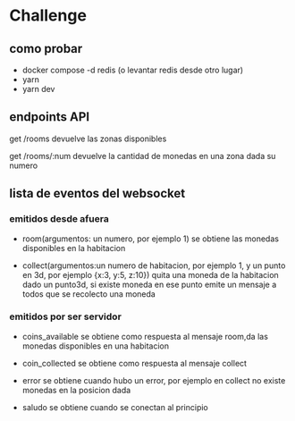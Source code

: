 # Challenge

## como probar

- docker compose -d redis (o levantar redis desde otro lugar)
- yarn
- yarn dev

## endpoints API

get /rooms
devuelve las zonas disponibles

get /rooms/:num
devuelve la cantidad de monedas en una zona dada su numero

## lista de eventos del websocket

### emitidos desde afuera

- room(argumentos: un numero, por ejemplo 1)
  se obtiene las monedas disponibles en la habitacion

- collect(argumentos:un numero de habitacion, por ejemplo 1, y un punto en 3d, por ejemplo {x:3, y:5, z:10})
  quita una moneda de la habitacion dado un punto3d,
  si existe moneda en ese punto emite un mensaje a todos que se recolecto una moneda

### emitidos por ser servidor

- coins_available
  se obtiene como respuesta al mensaje room,da las monedas disponibles en una habitacion

- coin_collected
  se obtiene como respuesta al mensaje collect

- error
  se obtiene cuando hubo un error, por ejemplo en collect no existe monedas en la posicion dada

- saludo
  se obtiene cuando se conectan al principio

